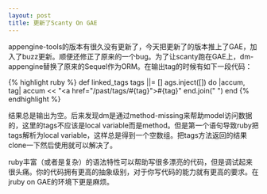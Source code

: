 ```yaml
---
layout: post
title: 更新了Scanty On GAE
---
```


appengine-tools的版本有很久没有更新了，今天把更新了的版本推上了GAE，加入了buzz更新。顺便还修正了原来的一个bug。为了让scanty跑在GAE上，dm-appengine替换了原来的Sequel作为ORM。在输出tag的时候有如下一段代码：


<!-- more -->

{% highlight ruby %}
def linked_tags
  tags ||= []
  ags.inject([]) do |accum, tag|
    accum << "<a href=\"/past/tags/#{tag}\">#{tag}</a>"
  end.join(" ")
end
{% endhighlight %}       


结果总是输出为空。后来发现dm是通过method-missing来帮助model访问数据的，这里的tags不应该是local
variable而是method。但是第一个语句导致ruby把tags解析为local
variable，这样总是得到一个空数组。把tags方法返回的结果clone一下然后使用就可以解决了。

ruby丰富（或者是复杂）的语法特性可以帮助写很多漂亮的代码，但是调试起来很头痛。你的代码拥有更高的抽象级别，对于你写代码的能力就有更高的要求。在jruby
on GAE的环境下更是麻烦。
